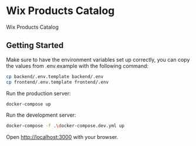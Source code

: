 # Wix Products Catalog
Wix Products Catalog


## Getting Started

Make sure to have the environment variables set up correctly, you can copy the values from .env.example with the
following command:

```bash
cp backend/.env.template backend/.env
cp frontend/.env.template frontend/.env
```

Run the production server:

```bash
docker-compose up
```

Run the development server:

```bash
docker-compose -f .\docker-compose.dev.yml up
```

Open [http://localhost:3000](http://localhost:3000) with your browser.

